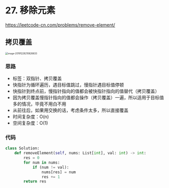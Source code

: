 # 27. 移除元素

https://leetcode-cn.com/problems/remove-element/

## 拷贝覆盖

<img src="https://deppwang.oss-cn-beijing.aliyuncs.com/blog/2019-12-28-130627.png" alt="image-20191228210626633" style="zoom:50%;" />

### 思路

- 标签：双指针、拷贝覆盖
- 快指针为循环遍历，遇目标值跳过，慢指针遇目标值停顿
- 快指针到终点前，慢指针指向的值都会被快指针指向的值替代（拷贝覆盖）
- 因为拷贝覆盖慢指针指向的值都会操作（拷贝覆盖）一遍，所以适用于目标值多的情况，毕竟不用白不用
- 从前往后，如果用交换的话，考虑条件太多，所以直接覆盖
- 时间复杂度：O(n)
- 空间复杂度：O(1)

### 代码

```python
class Solution:
    def removeElement(self, nums: List[int], val: int) -> int:
        res = 0
        for num in nums:
            if (num != val):
                nums[res] = num
                res += 1
        return res
```

## 